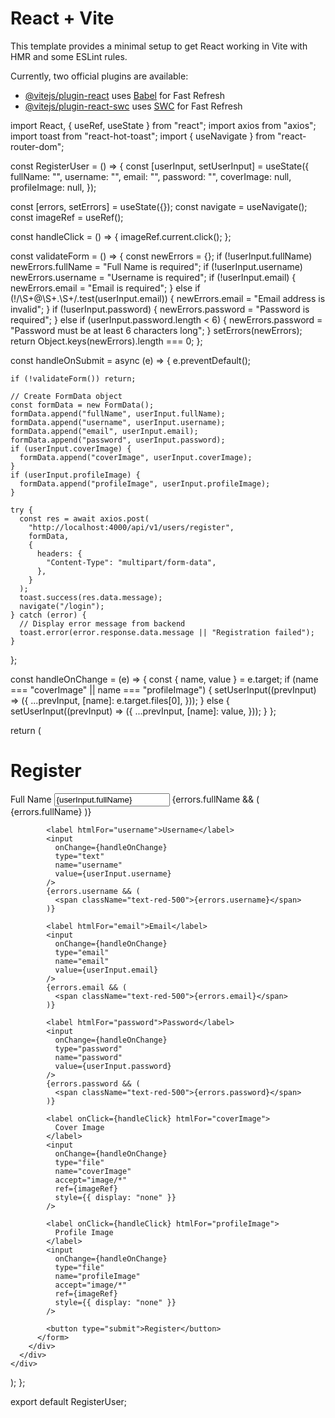 # React + Vite

This template provides a minimal setup to get React working in Vite with HMR and some ESLint rules.

Currently, two official plugins are available:

- [@vitejs/plugin-react](https://github.com/vitejs/vite-plugin-react/blob/main/packages/plugin-react/README.md) uses [Babel](https://babeljs.io/) for Fast Refresh
- [@vitejs/plugin-react-swc](https://github.com/vitejs/vite-plugin-react-swc) uses [SWC](https://swc.rs/) for Fast Refresh

import React, { useRef, useState } from "react";
import axios from "axios";
import toast from "react-hot-toast";
import { useNavigate } from "react-router-dom";

const RegisterUser = () => {
const [userInput, setUserInput] = useState({
fullName: "",
username: "",
email: "",
password: "",
coverImage: null,
profileImage: null,
});

const [errors, setErrors] = useState({});
const navigate = useNavigate();
const imageRef = useRef();

const handleClick = () => {
imageRef.current.click();
};

const validateForm = () => {
const newErrors = {};
if (!userInput.fullName) newErrors.fullName = "Full Name is required";
if (!userInput.username) newErrors.username = "Username is required";
if (!userInput.email) {
newErrors.email = "Email is required";
} else if (!/\S+@\S+\.\S+/.test(userInput.email)) {
newErrors.email = "Email address is invalid";
}
if (!userInput.password) {
newErrors.password = "Password is required";
} else if (userInput.password.length < 6) {
newErrors.password = "Password must be at least 6 characters long";
}
setErrors(newErrors);
return Object.keys(newErrors).length === 0;
};

const handleOnSubmit = async (e) => {
e.preventDefault();

    if (!validateForm()) return;

    // Create FormData object
    const formData = new FormData();
    formData.append("fullName", userInput.fullName);
    formData.append("username", userInput.username);
    formData.append("email", userInput.email);
    formData.append("password", userInput.password);
    if (userInput.coverImage) {
      formData.append("coverImage", userInput.coverImage);
    }
    if (userInput.profileImage) {
      formData.append("profileImage", userInput.profileImage);
    }

    try {
      const res = await axios.post(
        "http://localhost:4000/api/v1/users/register",
        formData,
        {
          headers: {
            "Content-Type": "multipart/form-data",
          },
        }
      );
      toast.success(res.data.message);
      navigate("/login");
    } catch (error) {
      // Display error message from backend
      toast.error(error.response.data.message || "Registration failed");
    }

};

const handleOnChange = (e) => {
const { name, value } = e.target;
if (name === "coverImage" || name === "profileImage") {
setUserInput((prevInput) => ({
...prevInput,
[name]: e.target.files[0],
}));
} else {
setUserInput((prevInput) => ({
...prevInput,
[name]: value,
}));
}
};

return (
<div className="h-screen mx-0 flex items-center justify-center bg-gray-100">
<div className="flex items-center justify-center w-full h-full border-2 border-black">
<div className="w-2/3 h-fit bg-lightblue-500 border-2 border-blue-500">
<form
            onSubmit={handleOnSubmit}
            className="flex flex-col space-x-4 space-y-4 p-4"
          >
<h1 className="text-center py-1">Register</h1>
<label htmlFor="fullName">Full Name</label>
<input
              onChange={handleOnChange}
              type="text"
              name="fullName"
              value={userInput.fullName}
            />
{errors.fullName && (
<span className="text-red-500">{errors.fullName}</span>
)}

            <label htmlFor="username">Username</label>
            <input
              onChange={handleOnChange}
              type="text"
              name="username"
              value={userInput.username}
            />
            {errors.username && (
              <span className="text-red-500">{errors.username}</span>
            )}

            <label htmlFor="email">Email</label>
            <input
              onChange={handleOnChange}
              type="email"
              name="email"
              value={userInput.email}
            />
            {errors.email && (
              <span className="text-red-500">{errors.email}</span>
            )}

            <label htmlFor="password">Password</label>
            <input
              onChange={handleOnChange}
              type="password"
              name="password"
              value={userInput.password}
            />
            {errors.password && (
              <span className="text-red-500">{errors.password}</span>
            )}

            <label onClick={handleClick} htmlFor="coverImage">
              Cover Image
            </label>
            <input
              onChange={handleOnChange}
              type="file"
              name="coverImage"
              accept="image/*"
              ref={imageRef}
              style={{ display: "none" }}
            />

            <label onClick={handleClick} htmlFor="profileImage">
              Profile Image
            </label>
            <input
              onChange={handleOnChange}
              type="file"
              name="profileImage"
              accept="image/*"
              ref={imageRef}
              style={{ display: "none" }}
            />

            <button type="submit">Register</button>
          </form>
        </div>
      </div>
    </div>

);
};

export default RegisterUser;

